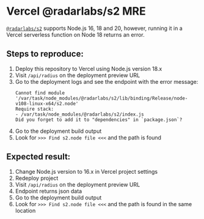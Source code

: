 # Vercel @radarlabs/s2 MRE

[`@radarlabs/s2`](https://github.com/radarlabs/s2) supports Node.js 16, 18 and 20, however, running it in a Vercel serverless function on Node 18 returns an error.

## Steps to reproduce:

1. Deploy this repository to Vercel using Node.js version 18.x
1. Visit `/api/radius` on the deployment preview URL
1. Go to the deployment logs and see the endpoint with the error message:
   ```
   Cannot find module '/var/task/node_modules/@radarlabs/s2/lib/binding/Release/node-v108-linux-x64/s2.node'
   Require stack:
   - /var/task/node_modules/@radarlabs/s2/index.js
   Did you forget to add it to "dependencies" in `package.json`?
   ```
1. Go to the deployment build output
1. Look for `>>> Find s2.node file <<<` and the path is found

## Expected result:

1. Change Node.js version to 16.x in Vercel project settings
1. Redeploy project
1. Visit `/api/radius` on the deployment preview URL
1. Endpoint returns json data
1. Go to the deployment build output
1. Look for `>>> Find s2.node file <<<` and the path is found in the same location
